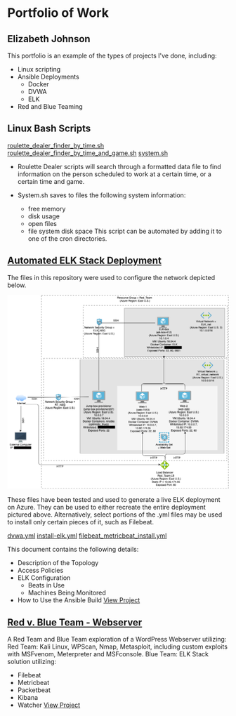 # Portfolio of Work
## Elizabeth Johnson

This portfolio is an example of the types of projects I've done, including:
- Linux scripting
- Ansible Deployments
  - Docker
  - DVWA
  - ELK
- Red and Blue Teaming

## Linux Bash Scripts

[roulette_dealer_finder_by_time.sh](Linux/roulette_dealer_finder_by_time.sh)
[roulette_dealer_finder_by_time_and_game.sh](Linux/roulette_dealer_finder_by_time_and_game.sh)
[system.sh](Linux/system.sh)

- Roulette Dealer scripts will search through a formatted data file to find information on the person scheduled to work at a certain time, or a certain time and game.

- System.sh saves to files the following system information:
  - free memory
  - disk usage
  - open files
  - file system disk space
This script can be automated by adding it to one of the cron directories.

## [Automated ELK Stack Deployment](ELK_Stack_Deployment/README.md)

The files in this repository were used to configure the network depicted below.

![Network Diagram](Diagrams/EWJ_RT_diagram.png)

These files have been tested and used to generate a live ELK deployment on Azure. They can be used to either recreate the entire deployment pictured above. Alternatively, select portions of the .yml files may be used to install only certain pieces of it, such as Filebeat.

[dvwa.yml](Ansible/playbooks/dvwa.yml)
[install-elk.yml](Ansible/playbooks/install-elk.yml)
[filebeat_metricbeat_install.yml](Ansible/playbooks/Filebeat_metricbeat_install.yml)

This document contains the following details:
- Description of the Topology
- Access Policies
- ELK Configuration
  - Beats in Use
  - Machines Being Monitored
- How to Use the Ansible Build
[View Project](ELK_Stack_Deployment/README.md)

## [Red v. Blue Team - Webserver](Project_Red_v_Blue_Webserver/README.md)

A Red Team and Blue Team exploration of a WordPress Webserver utilizing:
Red Team: Kali Linux, WPScan, Nmap, Metasploit, including custom exploits with MSFvenom, Meterpreter and MSFconsole.
Blue Team: ELK Stack solution utilizing:
- Filebeat
- Metricbeat
- Packetbeat
- Kibana
- Watcher
[View Project](Project_Red_v_Blue_Webserver/README.md)